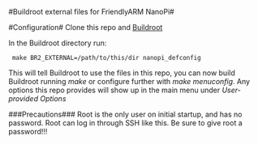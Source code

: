 #Buildroot external files for FriendlyARM NanoPi#

#Configuration#
Clone this repo  and [Buildroot](http://git.buildroot.net/buildroot)

In the Buildroot directory run:

     make BR2_EXTERNAL=/path/to/this/dir nanopi_defconfig

This will tell Buildroot to use the files in this repo, you can now build Buildroot running _make_ or configure further with _make menuconfig_. Any options this repo provides will show up in the main menu under _User-provided Options_

###Precautions###
Root is the only user on initial startup, and has no password. Root can log in through SSH like this. Be sure to give root a password!!!
